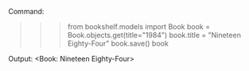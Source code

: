 Command:
>>> from bookshelf.models import Book
>>> book = Book.objects.get(title="1984")
>>> book.title = "Nineteen Eighty-Four"
>>> book.save()
>>> book

Output:
<Book: Nineteen Eighty-Four>